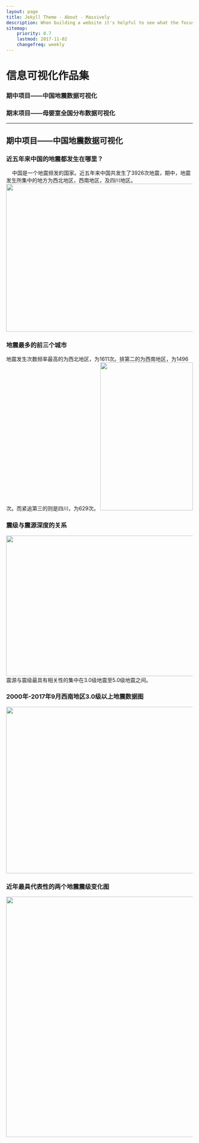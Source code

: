 ```yaml
---
layout: page
title: Jekyll Theme - About - Massively
description: When building a website it's helpful to see what the focus of your site is. This page is an example of how to show a website's focus.
sitemap:
    priority: 0.7
    lastmod: 2017-11-02
    changefreq: weekly
---
```

# 信息可视化作品集
### 期中项目——中国地震数据可视化 
### 期末项目——母婴室全国分布数据可视化
* * *

## 期中项目——中国地震数据可视化 

### 近五年来中国的地震都发生在哪里？
<div class="box">
  <p>
  &nbsp;&nbsp;&nbsp;&nbsp;中国是一个地震频发的国家。近五年来中国共发生了3926次地震，期中，地震发生所集中的地方为西北地区，西南地区，及四川地区。
  <span class="image center"><img src="{{ "/images/dz1.JPG" | absolute_url }}" width = "600" height = "400" alt="" /></span> 
  </p>
</div>


### 地震最多的前三个城市
<div class="box">
  <p>
地震发生次数频率最高的为西北地区，为1611次。排第二的为西南地区，为1496次。而紧追第三的则是四川，为629次。
<span class="image center"><img src="{{ "/images/dz2.jpg" | absolute_url }}" width = "250" height = "400"  alt="" /></span>
  </p>
</div>

### 震级与震源深度的关系
<div class="box">
  <p>
<span class="image center"><img src="{{ "/images/dz3.jpg" | absolute_url }}" width = "650" height = "380" alt="" /></span>
震源与震级最具有相关性的集中在3.0级地震至5.0级地震之间。
  </p>
</div>

### 2000年-2017年9月西南地区3.0级以上地震数据图
<div class="box">
  <p>
<span class="image center"><img src="{{ "/images/dz4.jpg" | absolute_url }}" width = "700" height = "450" alt="" /></span>
  </p>
</div>

### 近年最具代表性的两个地震震级变化图
<div class="box">
  <p>
<span class="image center"><img src="{{ "/images/dz5.jpg" | absolute_url }}" width = "850" height = "650" alt="" /></span>
  </p>
</div>
